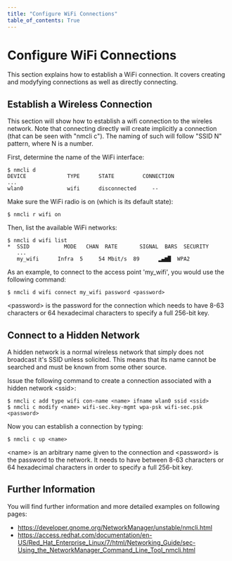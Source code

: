 ```yaml
---
title: "Configure WiFi Connections"
table_of_contents: True
---
```


# Configure WiFi Connections

This section explains how to establish a WiFi connection. It covers creating and
modyfying connections as well as directly connecting.

## Establish a Wireless Connection

This section will show how to establish a wifi connection to the wireles
network. Note that connecting directly will create implicitly a connection (that
can be seen with "nmcli c"). The naming of such will follow "SSID N" pattern,
where N is a number.

First, determine the name of the WiFi interface:

```
$ nmcli d
DEVICE             TYPE      STATE         CONNECTION
...
wlan0              wifi      disconnected     --
```

Make sure the WiFi radio is on (which is its default state):

```
$ nmcli r wifi on
```

Then, list the available WiFi networks:

```
$ nmcli d wifi list
*  SSID           MODE   CHAN  RATE       SIGNAL  BARS  SECURITY
   ...
   my_wifi      Infra  5     54 Mbit/s  89      ▂▄▆█  WPA2
```

As an example, to connect to the access point 'my_wifi', you would use the
following command:

```
$ nmcli d wifi connect my_wifi password <password>
```

&lt;password&gt; is the password for the connection which needs to have 8-63
characters or 64 hexadecimal characters to specify a full 256-bit key.

## Connect to a Hidden Network

A hidden network is a normal wireless network that simply does not broadcast
it's SSID unless solicited. This means that its name cannot be searched and
must be known from some other source.

Issue the following command to create a connection associated with a hidden
network &lt;ssid&gt;:

```
$ nmcli c add type wifi con-name <name> ifname wlan0 ssid <ssid>
$ nmcli c modify <name> wifi-sec.key-mgmt wpa-psk wifi-sec.psk <password>
```

Now you can establish a connection by typing:

```
$ nmcli c up <name>
```

&lt;name&gt; is an arbitrary name given to the connection and &lt;password&gt;
is the password to the network. It needs to have between 8-63 characters or 64
hexadecimal characters in order to specify a full 256-bit key.

## Further Information

You will find further information and more detailed examples on following pages:

* <https://developer.gnome.org/NetworkManager/unstable/nmcli.html>
* <https://access.redhat.com/documentation/en-US/Red_Hat_Enterprise_Linux/7/html/Networking_Guide/sec-Using_the_NetworkManager_Command_Line_Tool_nmcli.html>

